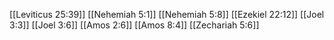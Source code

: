 [[Leviticus 25:39]]
[[Nehemiah 5:1]]
[[Nehemiah 5:8]]
[[Ezekiel 22:12]]
[[Joel 3:3]]
[[Joel 3:6]]
[[Amos 2:6]]
[[Amos 8:4]]
[[Zechariah 5:6]]
